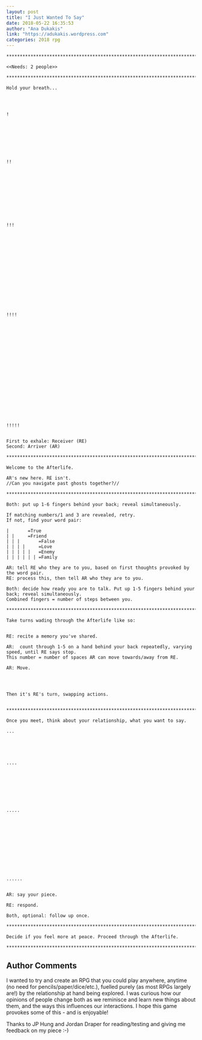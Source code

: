 ```yaml
---
layout: post
title: "I Just Wanted To Say"
date: 2018-05-22 16:35:53
author: "Ana Dukakis"
link: "https://adukakis.wordpress.com"
categories: 2018 rpg
---
```

```
*************************************************************************************************************

<<Needs: 2 people>>

*************************************************************************************************************

Hold your breath...




!








!!











!!!
















!!!!




















!!!!!


First to exhale: Receiver (RE)
Second: Arriver (AR)

*************************************************************************************************************

Welcome to the Afterlife.

AR's new here. RE isn't. 
//Can you navigate past ghosts together?//

*************************************************************************************************************

Both: put up 1-6 fingers behind your back; reveal simultaneously. 

If matching numbers/1 and 3 are revealed, retry. 
If not, find your word pair:

| 		=True
| |		=Friend
| | |		=False
| | | |		=Love
| | | | |	=Enemy
| | | | | |	=Family

AR: tell RE who they are to you, based on first thoughts provoked by the word pair. 
RE: process this, then tell AR who they are to you. 

Both: decide how ready you are to talk. Put up 1-5 fingers behind your back; reveal simultaneously. 
Combined fingers = number of steps between you.

*************************************************************************************************************

Take turns wading through the Afterlife like so:


RE: recite a memory you've shared. 

AR:  count through 1-5 on a hand behind your back repeatedly, varying speed, until RE says stop. 
This number = number of spaces AR can move towards/away from RE.

AR: Move. 




Then it's RE's turn, swapping actions.


*************************************************************************************************************

Once you meet, think about your relationship, what you want to say. 

...





....








.....












......


AR: say your piece. 

RE: respond. 

Both, optional: follow up once. 

*************************************************************************************************************

Decide if you feel more at peace. Proceed through the Afterlife. 

*************************************************************************************************************
```
## Author Comments 

I wanted to try and create an RPG that you could play anywhere, anytime (no need for pencils/paper/dice/etc.), fuelled purely (as most RPGs largely are!) by the relationship at hand being explored. I was curious how our opinions of people change both as we reminisce and learn new things about them, and the ways this influences our interactions. I hope this game provokes some of this - and is enjoyable!

Thanks to JP Hung and Jordan Draper for reading/testing and giving me feedback on my piece :-)
